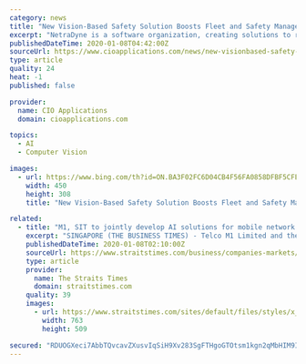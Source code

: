 ```yaml
---
category: news
title: "New Vision-Based Safety Solution Boosts Fleet and Safety Management"
excerpt: "NetraDyne is a software organization, creating solutions to real world problems using computer vision and deep learning technologies. The company leverages global technology centers to push the boundaries of intelligent connectivity. NetraDyne's ..."
publishedDateTime: 2020-01-08T04:42:00Z
sourceUrl: https://www.cioapplications.com/news/new-visionbased-safety-solution-boosts-fleet-and-safety-management-nid-5529.html
type: article
quality: 24
heat: -1
published: false

provider:
  name: CIO Applications
  domain: cioapplications.com

topics:
  - AI
  - Computer Vision

images:
  - url: https://www.bing.com/th?id=ON.BA3F02FC6D04CB4F56FA0858DFBF5CFE
    width: 450
    height: 308
    title: "New Vision-Based Safety Solution Boosts Fleet and Safety Management"

related:
  - title: "M1, SIT to jointly develop AI solutions for mobile network management"
    excerpt: "SINGAPORE (THE BUSINESS TIMES) - Telco M1 Limited and the Singapore Institute of Technology (SIT) are collaborating to develop artificial intelligence (AI ... this project is to develop a performance anomaly detection methodology by using deep neural networks (DNN), said M1 and SIT. Another goal is to leverage DNN to model and predict active ..."
    publishedDateTime: 2020-01-08T02:10:00Z
    sourceUrl: https://www.straitstimes.com/business/companies-markets/m1-sit-to-jointly-develop-ai-solutions-for-mobile-network-management
    type: article
    provider:
      name: The Straits Times
      domain: straitstimes.com
    quality: 39
    images:
      - url: https://www.straitstimes.com/sites/default/files/styles/x_large/public/articles/2020/01/08/rk_jointcollage_080120.jpg?itok=aU0eigm7
        width: 763
        height: 509

secured: "RDUOGXeci7AbbTQvcavZXusvIqSiH9Xv283SgFTHgoGTOtsm1kgn2qMbHIM9IdlIeU60CJ+dz6CcZBYiyDPDd4vsO5HbI4gr7fGNTkpLQ8PPepBuhLWq+a0IoZY/e8K8Xko6QO2s+VySbKs1K7kok49DgW4hY7gh3hySTdHMbVmbbcxsKsdTYDGQ29MZUXCSdwizXT5kD5pEuoJp2qrV+vubqz6Gt+D/mEFVK3QM50VycJVd9QMHz+CyI22IvWi4TrjLmilmXBmAxsCu/dNavQ==;wBbck58gPckz27rACeU2Ww=="
---
```


